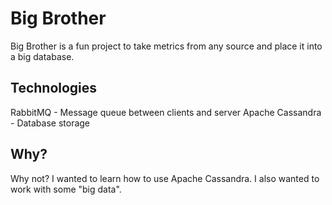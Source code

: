# Big Brother
Big Brother is a fun project to take metrics from any source and place it
into a big database.

## Technologies
RabbitMQ - Message queue between clients and server
Apache Cassandra - Database storage

## Why?
Why not? I wanted to learn how to use Apache Cassandra. I also wanted to work
with some "big data".

